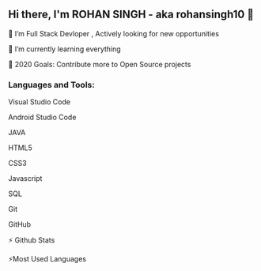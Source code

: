 
## Hi there, I'm ROHAN SINGH - aka rohansingh10 👋

🔭 I’m Full Stack Devloper , Actively looking for new opportunities

🌱 I’m currently learning everything

🥅 2020 Goals: Contribute more to Open Source projects


### Languages and Tools:


Visual Studio Code

Android Studio Code

JAVA

HTML5

CSS3

Javascript

SQL

Git

GitHub



⚡ Github Stats

⚡Most Used Languages
